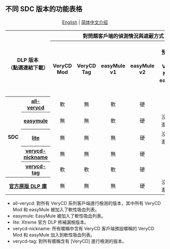 ﻿## 不同 SDC 版本的功能表格

<p align="center">
<a href="readme.en.md">English</a> | <a href="readme.zh-hans.md">简体中文介绍</a>
</p>

<table>
	<tr>
		<th colspan=2 rowspan=2>DLP 版本<br />（點選連結下載）</th>
		<th colspan=6>對問題客戶端的偵測情況與遮蔽方式</th>
		<th rowspan=2>修正官<br />方問題</th>
	</tr>
	<tr>
		<th>VeryCD<br />Mod</th>
		<th>VeryCD<br />Tag</th>
		<th>easyMule<br />v1</th>
		<th>easyMule<br />v2</th>
		<th>預設暱稱的<br />VeryCD Mod 和 <br />easyMule v1</th>
		<th>其它更多<br />吸血驢</th>
	</tr>
	<tr>
		<th rowspan=5>SDC</th>
		<th><a href="https://github.com/chengr28/specialdlp/raw/binary/specialdlp/x86/all-verycd/antiLeech.dll.new">all-verycd</a></th>
		<td align=center>軟</td>
		<td align=center>無</td>
		<td align=center>軟</td>
		<td align=center>硬</td>
		<td align=center>軟</td>
		<td align=center>是</td>
		<td align=center>是</td>
	</tr>
	<tr>
		<th><a href="https://github.com/chengr28/specialdlp/raw/binary/specialdlp/x86/easymule/antiLeech.dll.new">easymule</a></th>
		<td align=center>無</td>
		<td align=center>無</td>
		<td align=center>軟</td>
		<td align=center>硬</td>
		<td align=center>沒有特別進行區分</td>
		<td align=center>是</td>
		<td align=center>是</td>
	</tr>
	<tr>
		<th><a href="https://github.com/chengr28/specialdlp/raw/binary/specialdlp/x86/lite/antiLeech.dll.new">lite</a></th>
		<td align=center>無</td>
		<td align=center>無</td>
		<td align=center>無</td>
		<td align=center>硬</td>
		<td align=center>沒有特別進行區分</td>
		<td align=center>是</td>
		<td align=center>是</td>
	</tr>
	<tr>
		<th><a href="https://github.com/chengr28/specialdlp/raw/binary/specialdlp/x86/verycd-nickname/antiLeech.dll.new">verycd-<br />nickname</a></th>
		<td align=center>無</td>
		<td align=center>無</td>
		<td align=center>無</td>
		<td align=center>硬</td>
		<td align=center>軟</td>
		<td align=center>是</td>
		<td align=center>是</td>
	</tr>
	<tr>
		<th><a href="https://github.com/chengr28/specialdlp/raw/binary/specialdlp/x86/verycd-tag/antiLeech.dll.new">verycd-tag</a></th>
		<td align=center>軟</td>
		<td align=center>軟</td>
		<td align=center>軟</td>
		<td align=center>硬</td>
		<td align=center>軟</td>
		<td align=center>是</td>
		<td align=center>是</td>
	</tr>
	<tr>
		<th colspan=2><a href="https://storage.googleapis.com/google-code-archive-downloads/v2/code.google.com/emule-xtreme/antiLeech.dll.new">官方原版 DLP 庫</a></th>
		<td align=center>無</td>
		<td align=center>無</td>
		<td align=center>無</td>
		<td align=center>硬</td>
		<td align=center>沒有特別進行區分</td>
		<td align=center>無</td>
		<td align=center>否</td>
	</tr>
</table>

* all-verycd: 對所有 VeryCD 系列客戶端進行檢測的版本，其中所有 VeryCD Mod 和 easyMule 被加入了軟性吸血列表。
* easymule: EasyMule 被加入了軟性吸血列表。
* lite: Xtreme 官方 DLP 修補漏檢版本。
* verycd-nickname: 所有暱稱中含有 VeryCD 客戶端預設暱稱的 VeryCD Mod 和 easyMule 加入到軟性吸血列表。
* verycd-tag: 對所有暱稱含有 [VeryCD] 進行檢測的版本。
